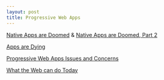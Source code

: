 ```yaml
---
layout: post
title: Progressive Web Apps
---
```


[Native Apps are Doomed][0] & [Native Apps are Doomed, Part 2][1]

[Apps are Dying][2]

[Progressive Web Apps Issues and Concerns][3]

[What the Web can do Today][4]

[0]: https://medium.com/javascript-scene/native-apps-are-doomed-ac397148a2c0#.7dmf89ikm
[1]: https://medium.com/javascript-scene/why-native-apps-really-are-doomed-native-apps-are-doomed-pt-2-e035b43170e9#.8q5ekfl8x
[2]: https://medium.com/@cameronmoll/apps-are-dying-2f27baef21dd#.97sm8hgvi
[3]: https://arc.applause.com/2016/06/07/progressive-web-app-issues-and-concerns/
[4]: https://whatwebcando.today
